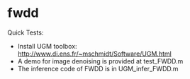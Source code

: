 fwdd
====
Quick Tests:
- Install UGM toolbox: http://www.di.ens.fr/~mschmidt/Software/UGM.html
- A demo for image denoising is provided at test_FWDD.m
- The inference code of FWDD is in UGM_infer_FWDD.m
